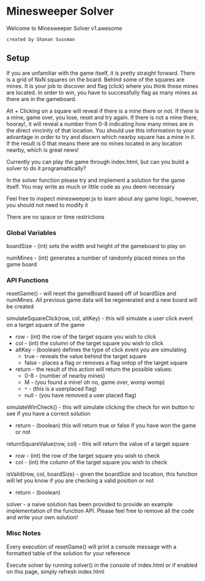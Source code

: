 # Minesweeper Solver

Welcome to Minesweeper Solver v1.awesome

    created by Shanan Sussman

## Setup

If you are unfamiliar with the game itself, it is pretty straight forward. There is a grid of NxN squares
on the board. Behind some of the squares are mines. It is your job to discover and flag (click) where you think 
those mines are located. In order to win, you have to successfully flag as many mines as there are in the
gameboard.

Alt + Clicking on a square will reveal if there is a mine there or not. If there is a mine, game over, you lose, 
reset and try again. If there is not a mine there, hooray!, it will reveal a number from 0-8 indicating how many
mines are in the direct vincinity of that location. You should use this information to your advantage in order to
try and discern which nearby square has a mine in it. If the result is 0 that means there are no mines located in 
any location nearby, which is great news!

Currently you can play the game through index.html, but can you build a solver to do it programattically?

In the solver function please try and implement a solution for the game itself. You may write as much or little 
code as you deem necessary

Feel free to inspect minesweeper.js to learn about any game logic, however, you should not need to modify it

There are no space or time restrictions


### Global Variables

  boardSize - (int) sets the width and height of the gameboard to play on

  numMines - (int) generates a number of randomly placed mines on the game board

### API Functions

resetGame() - will reset the gameBoard based off of boardSize and numMines. All previous game data will be
                regenerated and a new board will be created

simulateSquareClick(row, col, altKey) - this will simulate a user click event on a target square of the game
* row - (int) the row of the target square you wish to click
* col - (int) the column of the target square you wish to click
* altKey - (boolean) defines the type of click event you are simulating
    * true - reveals the value behind the target square
    * false - places a flag or removes a flag ontop of the target square
* return - the result of this action will return the possible values:
    * 0-8 -  (number of nearby mines)
    * M  - (you found a mine! oh no, game over, womp womp)
    * `*` -  (this is a userplaced flag)
    * null - (you have removed a user placed flag)

simulateWinCheck() - this will simulate clicking the check for win button to see if you have a correct solution
* return - (boolean) this will return true or false if you have won the game or not

returnSquareValue(row, col) - this will return the value of a target square
* row - (int) the row of the target square you wish to check
* col - (int) the column of the target square you wish to check

isValid(row, col, boardSize) - given the boardSize and location, this function will let you know if you are checking a valid position or not
* return - (boolean)


solver - a naive solution has been provided to provide an example implementation of the function API. Please
         feel free to remove all the code and write your own solution!


### Misc Notes
Every execution of resetGame() will print a console message with a formatted table of the solution for your
reference

Execute solver by running solver() in the console of index.html or if enabled on this page, simply refresh 
index.html